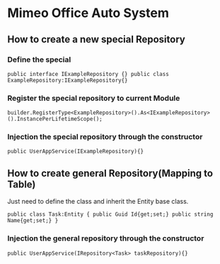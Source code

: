 # Mimeo Office Auto System


## How to create a new special Repository


### Define the special

`public interface IExampleRepository {}
public class ExampleRepository:IExampleRepository{}
`

### Register the special repository to current Module

`
builder.RegisterType<ExampleRepository>().As<IExampleRepository>().InstancePerLifetimeScope();
`

###  Injection the special repository through the constructor

`public UserAppService(IExampleRepository){}
`

## How to create general Repository(Mapping to Table)

Just need to define the class and inherit the Entity base class.

`public class Task:Entity
{
 public Guid Id{get;set;}
 public string Name{get;set;}
}
`
###  Injection the general repository through the constructor

`public UserAppService(IRepository<Task> taskRepository){}
`



